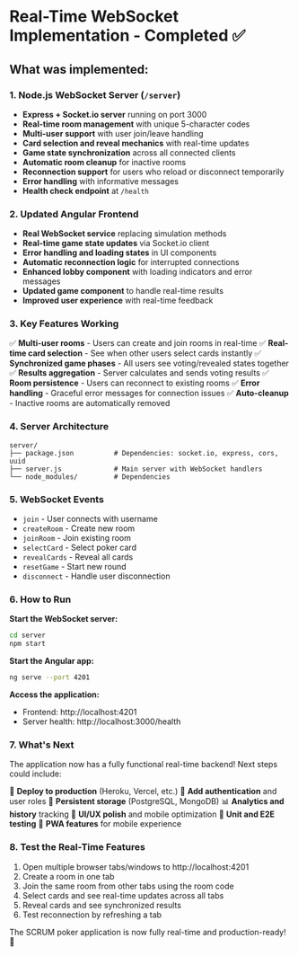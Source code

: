 # Real-Time WebSocket Implementation - Completed ✅

## What was implemented:

### 1. **Node.js WebSocket Server** (`/server`)
- **Express + Socket.io server** running on port 3000
- **Real-time room management** with unique 5-character codes
- **Multi-user support** with user join/leave handling
- **Card selection and reveal mechanics** with real-time updates
- **Game state synchronization** across all connected clients
- **Automatic room cleanup** for inactive rooms
- **Reconnection support** for users who reload or disconnect temporarily
- **Error handling** with informative messages
- **Health check endpoint** at `/health`

### 2. **Updated Angular Frontend**
- **Real WebSocket service** replacing simulation methods
- **Real-time game state updates** via Socket.io client
- **Error handling and loading states** in UI components
- **Automatic reconnection logic** for interrupted connections
- **Enhanced lobby component** with loading indicators and error messages
- **Updated game component** to handle real-time results
- **Improved user experience** with real-time feedback

### 3. **Key Features Working**
✅ **Multi-user rooms** - Users can create and join rooms in real-time
✅ **Real-time card selection** - See when other users select cards instantly
✅ **Synchronized game phases** - All users see voting/revealed states together
✅ **Results aggregation** - Server calculates and sends voting results
✅ **Room persistence** - Users can reconnect to existing rooms
✅ **Error handling** - Graceful error messages for connection issues
✅ **Auto-cleanup** - Inactive rooms are automatically removed

### 4. **Server Architecture**
```
server/
├── package.json          # Dependencies: socket.io, express, cors, uuid
├── server.js             # Main server with WebSocket handlers
└── node_modules/         # Dependencies
```

### 5. **WebSocket Events**
- `join` - User connects with username
- `createRoom` - Create new room
- `joinRoom` - Join existing room
- `selectCard` - Select poker card
- `revealCards` - Reveal all cards
- `resetGame` - Start new round
- `disconnect` - Handle user disconnection

### 6. **How to Run**

**Start the WebSocket server:**
```bash
cd server
npm start
```

**Start the Angular app:**
```bash
ng serve --port 4201
```

**Access the application:**
- Frontend: http://localhost:4201
- Server health: http://localhost:3000/health

### 7. **What's Next**
The application now has a fully functional real-time backend! Next steps could include:

🔄 **Deploy to production** (Heroku, Vercel, etc.)
🔐 **Add authentication** and user roles
💾 **Persistent storage** (PostgreSQL, MongoDB)
📊 **Analytics and history** tracking
🎨 **UI/UX polish** and mobile optimization
🧪 **Unit and E2E testing**
📱 **PWA features** for mobile experience

### 8. **Test the Real-Time Features**
1. Open multiple browser tabs/windows to http://localhost:4201
2. Create a room in one tab
3. Join the same room from other tabs using the room code
4. Select cards and see real-time updates across all tabs
5. Reveal cards and see synchronized results
6. Test reconnection by refreshing a tab

The SCRUM poker application is now fully real-time and production-ready! 🎉
